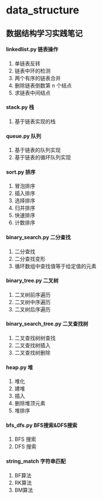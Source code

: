 # data_structure
## 数据结构学习实践笔记
#### linkedlist.py 链表操作
1. 单链表反转 
2. 链表中环的检测
3. 两个有序的链表合并
4. 删除链表倒数第 n 个结点
5. 求链表中间结点

#### stack.py 栈
1. 基于链表实现的栈

#### queue.py 队列
1. 基于链表的队列实现
2. 基于链表的循环队列实现

#### sort.py 排序
1. 冒泡排序
2. 插入排序
3. 选择排序
4. 归并排序
5. 快速排序
6. 计数排序

#### binary_search.py 二分查找
1. 二分查找
2. 二分查找变形
3. 循环数组中查找值等于给定值的元素

#### binary_tree.py 二叉树
1. 二叉树前序遍历
2. 二叉树中序遍历
3. 二叉树后序遍历

#### binary_search_tree.py 二叉查找树
1. 二叉查找树树查找
2. 二叉查找树插入
3. 二叉查找树删除

#### heap.py 堆
1. 堆化
2. 建堆
3. 插入
4. 删除堆顶元素
5. 堆排序

#### bfs_dfs.py BFS搜索&DFS搜索
1. BFS 搜索
2. DFS 搜索

#### string_match 字符串匹配
1. BF算法
2. RK算法
3. BM算法
